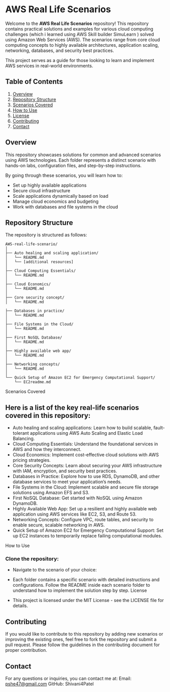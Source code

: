 # AWS Real Life Scenarios

Welcome to the **AWS Real Life Scenarios** repository! This repository contains practical solutions and examples for various cloud computing challenges (which i learned using AWS Skill builder  SimuLearn ) solved using Amazon Web Services (AWS). The scenarios range from core cloud computing concepts to highly available architectures, application scaling, networking, databases, and security best practices.

This project serves as a guide for those looking to learn and implement AWS services in real-world environments.

## Table of Contents

1. [Overview](#overview)
2. [Repository Structure](#repository-structure)
3. [Scenarios Covered](#scenarios-covered)
4. [How to Use](#how-to-use)
5. [License](#license)
6. [Contributing](#contributing)
7. [Contact](#contact)

## Overview

This repository showcases solutions for common and advanced scenarios using AWS technologies. Each folder represents a distinct scenario with hands-on labs, configuration files, and step-by-step instructions.

By going through these scenarios, you will learn how to:
- Set up highly available applications
- Secure cloud infrastructure
- Scale applications dynamically based on load
- Manage cloud economics and budgeting
- Work with databases and file systems in the cloud

## Repository Structure

The repository is structured as follows:

```plaintext
AWS-real-life-scenario/
│
├── Auto healing and scaling application/
│   └── README.md
│   └── [additional resources]
│
├── Cloud Computing Essentials/
│   └── README.md
│
├── Cloud Economics/
│   └── README.md
│
├── Core security concept/
│   └── README.md

├── Databases in practice/
│   └── README.md
│
├── File Systems in the Cloud/
│   └── README.md
│
├── First NoSQL Database/
│   └── README.md
│
├── Highly available web app/
│   └── README.md
│
├── Networking concepts/
│   └── README.md
│
└── Quick Setup of Amazon EC2 for Emergency Computational Support/
    └── EC2readme.md
```
Scenarios Covered

## Here is a list of the key real-life scenarios covered in this repository:

- Auto healing and scaling applications: Learn how to build scalable, fault-tolerant applications using AWS Auto Scaling and Elastic Load Balancing.
- Cloud Computing Essentials: Understand the foundational services in AWS and how they interconnect.
- Cloud Economics: Implement cost-effective cloud solutions with AWS pricing strategies.
- Core Security Concepts: Learn about securing your AWS infrastructure with IAM, encryption, and security best practices.
- Databases in Practice: Explore how to use RDS, DynamoDB, and other database services to meet your application’s needs.
- File Systems in the Cloud: Implement scalable and secure file storage solutions using Amazon EFS and S3.
- First NoSQL Database: Get started with NoSQL using Amazon DynamoDB.
- Highly Available Web App: Set up a resilient and highly available web application using AWS services like EC2, S3, and Route 53.
- Networking Concepts: Configure VPC, route tables, and security to enable secure, scalable networking in AWS.
- Quick Setup of Amazon EC2 for Emergency Computational Support: Set up EC2 instances to temporarily replace failing computational modules.

How to Use

### Clone the repository:

- Navigate to the scenario of your choice:
- Each folder contains a specific scenario with detailed instructions and configurations.
Follow the README inside each scenario folder to understand how to implement the solution step by step.
License

- This project is licensed under the MIT License - see the LICENSE file for details.

## Contributing

If you would like to contribute to this repository by adding new scenarios or improving the existing ones, feel free to fork the repository and submit a pull request. Please follow the guidelines in the contributing document for proper contribution.

## Contact

For any questions or inquiries, you can contact me at:
Email: pshe47@gmail.com
GitHub: Shivani4Patel




